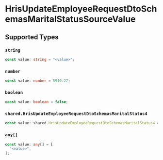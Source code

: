 # HrisUpdateEmployeeRequestDtoSchemasMaritalStatusSourceValue


## Supported Types

### `string`

```typescript
const value: string = "<value>";
```

### `number`

```typescript
const value: number = 5910.27;
```

### `boolean`

```typescript
const value: boolean = false;
```

### `shared.HrisUpdateEmployeeRequestDtoSchemasMaritalStatus4`

```typescript
const value: shared.HrisUpdateEmployeeRequestDtoSchemasMaritalStatus4 = {};
```

### `any[]`

```typescript
const value: any[] = [
  "<value>",
];
```

